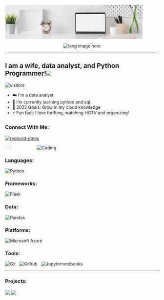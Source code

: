 <a href="https://www.linkedin.com/in/jazmin-channel-449a4683/"><img align="center"  src="https://raw.githubusercontent.com/jazminchannel/jazminchannel/main/download.jpeg"/></a>


<p align="center"><img width="30%" src="https://github.com/alansmathew/alansmathew/raw/master/lang.gif" alt="lang image here" /></p>

---

## I am a wife, data analyst, and Python Programmer!</a><img src="https://media.giphy.com/media/WUlplcMpOCEmTGBtBW/giphy.gif" width="30"> 
</em></p>

![visitors](https://visitor-badge.laobi.icu/badge?page_id=rjones18.rjones18)

- ☁️ I'm a data analyst
- 🌱 I’m currently learning python and sql.
- 🥅 2022 Goals: Grow in my cloud knowledge
- ⚡ Fun fact: I love thrifting, watching HGTV and organizing!


### Connect With Me:


<p align="left">
<a href="https://www.linkedin.com/in/jazmin-channel-449a4683/" target="blank"><img align="center" src="https://cdn.jsdelivr.net/npm/simple-icons@3.0.1/icons/linkedin.svg" alt="reginald-jones" height="30" width="40" /></a>
</p>

<img align="right" alt="Coding" width="400" src="https://cdn.dribbble.com/users/2646423/screenshots/5507196/computer.gif">
---

### Languages:

![Python](https://img.shields.io/badge/Code-Python-informational?style=for-the-badge&logo=python&logoColor=white&color=1ABC9B&labelColor=001837) &nbsp;

### Frameworks:
![Flask](https://img.shields.io/badge/Data-Flask-informational?style=for-the-badge&logo=flask&logoColor=white&color=1ABC9B&labelColor=001837) &nbsp;

### Data:
![Pandas](https://img.shields.io/badge/Data-Pandas-informational?style=for-the-badge&logo=pandas&logoColor=white&color=1ABC9B&labelColor=001837) &nbsp;


### Platforms:

![Microsoft Azure](https://img.shields.io/badge/Tech-Microsoft_Azure-informational?style=for-the-badge&logo=microsoft-azure&logoColor=white&color=1ABC9B&labelColor=001837) &nbsp;

### Tools:

![Git](https://img.shields.io/badge/Tech-Git-informational?style=for-the-badge&logo=Git&logoColor=white&color=1ABC9B&labelColor=001837) &nbsp;
![Github](https://img.shields.io/badge/Tech-GitHub-informational?style=for-the-badge&logo=GitHub&logoColor=white&color=1ABC9B&labelColor=001837) &nbsp;
![Jupyternotebooks](https://img.shields.io/badge/Tech-Jupyter_Notebooks-informational?style=for-the-badge&logo=jupyternotebooks&logoColor=white&color=1ABC9B&labelColor=001837) &nbsp;

---
### Projects:

</a>
<a href="https://github.com/jazminchannel/UDEMY-WEB-DEVELOPMENT-COURSE-RATING-ANALYSIS">
  <img align="center" src="https://github-readme-stats.vercel.app/api/pin/?username=jazminchannel&repo=UDEMY-WEB-DEVELOPMENT-COURSE-RATING-ANALYSIS&title_color=ffffff&icon_color=00ba9d&text_color=ffffff&bg_color=001837&hide_border=true" />  

  
 </a>
<a href="https://github.com/jazminchannel/API-PROJECT">
  <img align="center" src="https://github-readme-stats.vercel.app/api/pin/?username=jazminchannel&repo=API-PROJECT&title_color=ffffff&icon_color=00ba9d&text_color=ffffff&bg_color=001837&hide_border=true" />  
